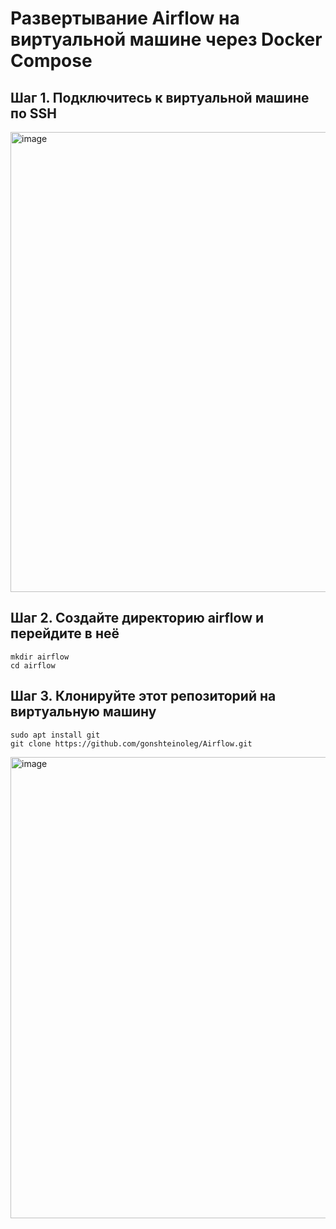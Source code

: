 # Развертывание Airflow на виртуальной машине через Docker Compose

## Шаг 1. Подключитесь к виртуальной машине по SSH
<img width="736" alt="image" src="https://user-images.githubusercontent.com/97543975/174013696-8b5049e2-5a55-4932-81bd-6453c63ce162.png">

## Шаг 2. Создайте директорию airflow и перейдите в неё
```
mkdir airflow
cd airflow
```

## Шаг 3. Клонируйте этот репозиторий на виртуальную машину
```
sudo apt install git
git clone https://github.com/gonshteinoleg/Airflow.git
```
<img width="738" alt="image" src="https://user-images.githubusercontent.com/97543975/174014790-fa46f9d9-79ba-4106-bcc2-66aac345ce7a.png">
